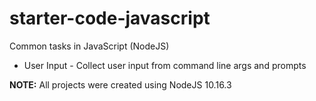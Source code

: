 # starter-code-javascript
Common tasks in JavaScript (NodeJS)
* User Input - Collect user input from command line args and prompts

**NOTE:** All projects were created using NodeJS 10.16.3

